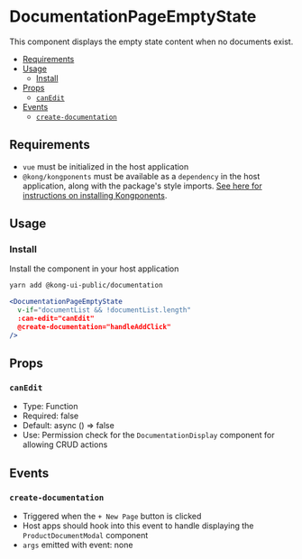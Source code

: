 # DocumentationPageEmptyState

This component displays the empty state content when no documents exist.

- [Requirements](#requirements)
- [Usage](#usage)
  - [Install](#install)
- [Props](#props)
  - [`canEdit`](#canedit)
- [Events](#events)
  - [`create-documentation`](#create-documentation)

## Requirements

- `vue` must be initialized in the host application
- `@kong/kongponents` must be available as a `dependency` in the host application, along with the package's style imports. [See here for instructions on installing Kongponents](https://kongponents.konghq.com/#globally-install-all-kongponents).

## Usage

### Install

Install the component in your host application

```sh
yarn add @kong-ui-public/documentation
```

```jsx
<DocumentationPageEmptyState
  v-if="documentList && !documentList.length"
  :can-edit="canEdit"
  @create-documentation="handleAddClick"
/>
```

## Props

### `canEdit`

- Type: Function
- Required: false
- Default: async () => false
- Use: Permission check for the `DocumentationDisplay` component for allowing CRUD actions

## Events

### `create-documentation`

- Triggered when the `+ New Page` button is clicked
- Host apps should hook into this event to handle displaying the `ProductDocumentModal` component
- `args` emitted with event: none
